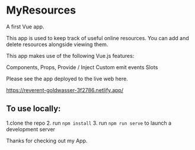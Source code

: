 # MyResources
A first Vue app.

This app is used to keep track of useful online resources. You can add and delete resources alongside viewing them. 

This app makes use of the following Vue.js features:

Components,
Props,
Provide / Inject
Custom emit events
Slots

Please see the app deployed to the live web here. 

https://reverent-goldwasser-3f2786.netlify.app/

## To use locally: 

1.clone the repo
2. run ```npm install```
3. run ```npm run serve``` to launch a development server

Thanks for checking out my App.
